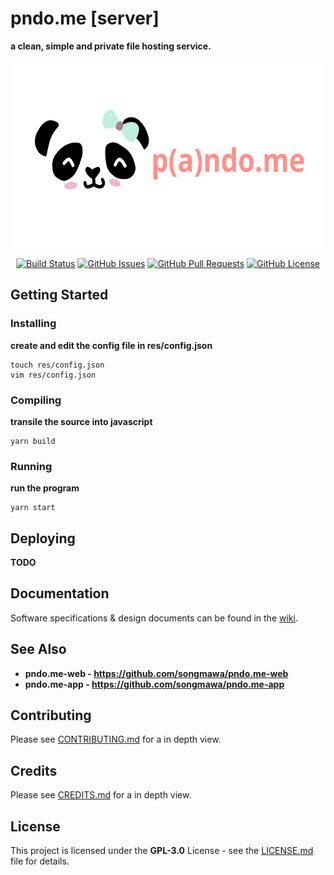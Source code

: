 # **pndo.me [server]**

**a clean, simple and private file hosting service.**

<div align="center">

<img src="res/repo/banner.svg" height='300px'>

  [![Build Status](https://travis-ci.com/songmawa/pndo.me-server.svg?branch=master)](https://travis-ci.com/songmawa/pndo.me-server)
  [![GitHub Issues](https://img.shields.io/github/issues/songmawa/pndo.me-server.svg)](https://github.com/songmawa/pndo.me-server/issues)
  [![GitHub Pull Requests](https://img.shields.io/github/issues-pr/songmawa/pndo.me-server.svg)](https://github.com/songmawa/pndo.me-server/pulls)
  [![GitHub License](https://img.shields.io/github/license/songmawa/pndo.me-server)](/LICENSE)
</div>

## Getting Started

### Installing

**create and edit the config file in res/config.json**

```
touch res/config.json
vim res/config.json
```


### Compiling

**transile the source into javascript**

```
yarn build
```

### Running

**run the program**

```
yarn start
```

## Deploying

**TODO**

## Documentation

Software specifications & design documents can be found in the [wiki](/wiki).

## See Also

- **pndo.me-web - https://github.com/songmawa/pndo.me-web**
- **pndo.me-app - https://github.com/songmawa/pndo.me-app**

## Contributing

Please see [CONTRIBUTING.md](CONTRIBUTING.md) for a in depth view.

## Credits

Please see [CREDITS.md](CREDITS.md) for a in depth view.

## License

This project is licensed under the **GPL-3.0** License - see the [LICENSE.md](LICENSE.md) file for details.
